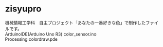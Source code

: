 # zisyupro

機械情報工学科　自主プロジェクト「あなたの一番好きな色」で制作したファイルです。  
ArduinoIDE(Arduino Uno R3) color_sensor.ino  
Processing colordraw.pde  
